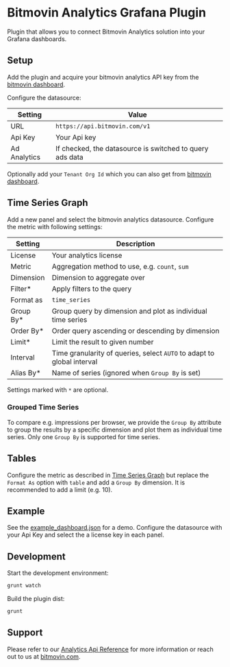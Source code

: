 # Bitmovin Analytics Grafana Plugin

Plugin that allows you to connect Bitmovin Analytics solution into your Grafana dashboards.

## Setup

Add the plugin and acquire your bitmovin analytics API key from the [bitmovin dashboard](https://dashboard.bitmovin.com).

Configure the datasource:

| Setting      | Value                                                    |
| ------------ | -------------------------------------------------------- |
| URL          | `https://api.bitmovin.com/v1`                            |
| Api Key      | Your Api key                                             |
| Ad Analytics | If checked, the datasource is switched to query ads data |

Optionally add your `Tenant Org Id` which you can also get from [bitmovin dashboard](https://dashboard.bitmovin.com).

## Time Series Graph

Add a new panel and select the bitmovin analytics datasource.
Configure the metric with following settings:

| Setting   | Description                                                            |
| --------- | ---------------------------------------------------------------------- |
| License   | Your analytics license                                                 |
| Metric    | Aggregation method to use, e.g. `count`, `sum`                         |
| Dimension | Dimension to aggregate over                                            |
| Filter*   | Apply filters to the query                                             |
| Format as | `time_series`                                                          |
| Group By* | Group query by dimension and plot as individual time series            |
| Order By* | Order query ascending or descending by dimension                       |
| Limit*    | Limit the result to given number                                       |
| Interval  | Time granularity of queries, select `AUTO` to adapt to global interval |
| Alias By* | Name of series (ignored when `Group By` is set)                        |

Settings marked with `*` are optional.

### Grouped Time Series

To compare e.g. impressions per browser, we provide the `Group By` attribute to group the results by a specific dimension and plot them as individual time series. Only one `Group By` is supported for time series.

## Tables

Configure the metric as described in [Time Series Graph](#time-series-graph) but replace the `Format As` option with `table` and add a `Group By` dimension. It is recommended to add a limit (e.g. 10).

## Example

See the [example_dashboard.json](example_dashboard.json) for a demo. Configure the datasource with your Api Key and select the a license key in each panel.

## Development

Start the development environment:

```bash
grunt watch
```

Build the plugin dist:

```bash
grunt
```

## Support

Please refer to our [Analytics Api Reference](https://bitmovin.com/docs/analytics) for more information or reach out to us at [bitmovin.com](https://bitmovin.com/contact-bitmovin/).
